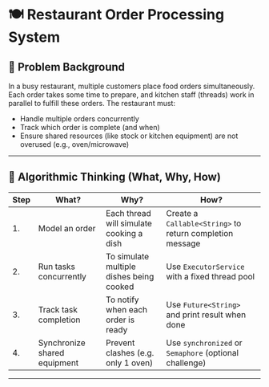 # 🍽️ **Restaurant Order Processing System**

## 🎯 Problem Background

In a busy restaurant, multiple customers place food orders simultaneously. Each order takes some time to prepare, and kitchen staff (threads) work in parallel to fulfill these orders. The restaurant must:

* Handle multiple orders concurrently
* Track which order is complete (and when)
* Ensure shared resources (like stock or kitchen equipment) are not overused (e.g., oven/microwave)

---

## 🧠 Algorithmic Thinking (What, Why, How)

| Step | What?                        | Why?                                     | How?                                                     |
| ---- | ---------------------------- | ---------------------------------------- | -------------------------------------------------------- |
| 1.   | Model an order               | Each thread will simulate cooking a dish | Create a `Callable<String>` to return completion message |
| 2.   | Run tasks concurrently       | To simulate multiple dishes being cooked | Use `ExecutorService` with a fixed thread pool           |
| 3.   | Track task completion        | To notify when each order is ready       | Use `Future<String>` and print result when done          |
| 4.   | Synchronize shared equipment | Prevent clashes (e.g. only 1 oven)       | Use `synchronized` or `Semaphore` (optional challenge)   |

---
